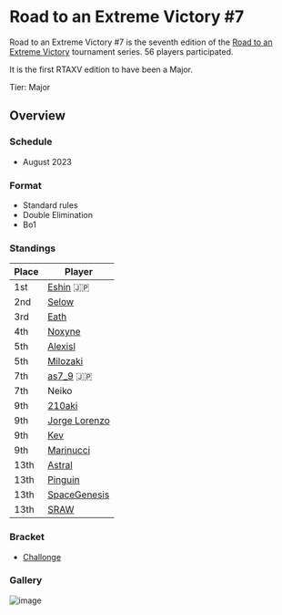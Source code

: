 # Road to an Extreme Victory #7

Road to an Extreme Victory #7 is the seventh edition of the [Road to an Extreme Victory](rtaxvmain.md) tournament series.
56 players participated.

It is the first RTAXV edition to have been a Major.

Tier: Major

## Overview

### Schedule
- August 2023

### Format
- Standard rules
- Double Elimination
- Bo1

### Standings

|Place|Player|
|-|-|
|1st|[Eshin](../../players/japanese/eshin.md) :jp:|
|2nd|[Selow](../../players/french/$elow.md)|
|3rd|[Eath](../../players/belgian/eath.md)|
|4th|[Noxyne](../../players/french/noxyne.md)|
|5th|[Alexisl](../../players/french/alexisl.md)|
|5th|[Milozaki](../../players/german/milozaki.md)|
|7th|[as7_9](../../players/japanese/as7_9.md) :jp:|
|7th|Neiko|
|9th|[210aki](../../players/french/210aki.md)|
|9th|[Jorge Lorenzo](../../players/spanish/jorge.md)|
|9th|[Kev](../../players/french/kevnox.md)|
|9th|[Marinucci](../../players/italian/marinucci79.md)|
|13th|[Astral](../../players/french/astral.md)|
|13th|[Pinguin](../../players/french/pinguin.md)|
|13th|[SpaceGenesis](../../players/french/spacegenesis.md)|
|13th|[SRAW](../../players/french/sraw.md)|

### Bracket
- [Challonge](https://challonge.com/rtaxv7)

### Gallery 

![image](https://github.com/inabikarilibrary/inalib/assets/110833255/fba375fd-3007-4969-98bf-39463aed055b)
